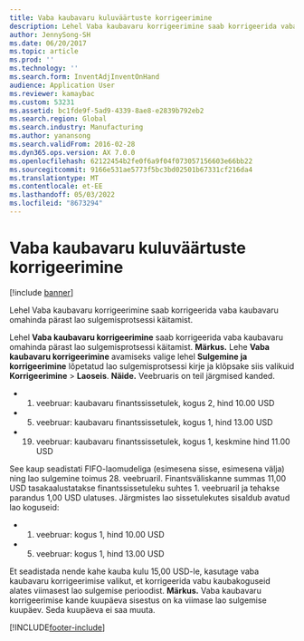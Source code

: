 ```yaml
---
title: Vaba kaubavaru kuluväärtuste korrigeerimine
description: Lehel Vaba kaubavaru korrigeerimine saab korrigeerida vaba kaubavaru omahinda pärast lao sulgemisprotsessi käitamist.
author: JennySong-SH
ms.date: 06/20/2017
ms.topic: article
ms.prod: ''
ms.technology: ''
ms.search.form: InventAdjInventOnHand
audience: Application User
ms.reviewer: kamaybac
ms.custom: 53231
ms.assetid: bc1fde9f-5ad9-4339-8ae8-e2839b792eb2
ms.search.region: Global
ms.search.industry: Manufacturing
ms.author: yanansong
ms.search.validFrom: 2016-02-28
ms.dyn365.ops.version: AX 7.0.0
ms.openlocfilehash: 62122454b2fe0f6a9f04f073057156603e66bb22
ms.sourcegitcommit: 9166e531ae5773f5bc3bd02501b67331cf216da4
ms.translationtype: MT
ms.contentlocale: et-EE
ms.lasthandoff: 05/03/2022
ms.locfileid: "8673294"
---
```

# <a name="adjust-on-hand-inventory-cost-values"></a>Vaba kaubavaru kuluväärtuste korrigeerimine

[!include [banner](../includes/banner.md)]

Lehel Vaba kaubavaru korrigeerimine saab korrigeerida vaba kaubavaru omahinda pärast lao sulgemisprotsessi käitamist.

Lehel **Vaba kaubavaru korrigeerimine** saab korrigeerida vaba kaubavaru omahinda pärast lao sulgemisprotsessi käitamist. **Märkus.** Lehe **Vaba kaubavaru korrigeerimine** avamiseks valige lehel **Sulgemine ja korrigeerimine** lõpetatud lao sulgemisprotsessi kirje ja klõpsake siis valikuid **Korrigeerimine** &gt; **Laoseis**. **Näide.** Veebruaris on teil järgmised kanded.

-   1. veebruar: kaubavaru finantssissetulek, kogus 2, hind 10.00 USD
-   5. veebruar: kaubavaru finantssissetulek, kogus 1, hind 13.00 USD
-   19. veebruar: kaubavaru finantssissetulek, kogus 1, keskmine hind 11.00 USD

See kaup seadistati FIFO-laomudeliga (esimesena sisse, esimesena välja) ning lao sulgemine toimus 28. veebruaril. Finantsväliskanne summas 11,00 USD tasakaalustatakse finantssissetuleku suhtes 1. veebruaril ja tehakse parandus 1,00 USD ulatuses. Järgmistes lao sissetulekutes sisaldub avatud lao koguseid:

-   1. veebruar: kogus 1, hind 10.00 USD
-   5. veebruar: kogus 1, hind 13.00 USD

Et seadistada nende kahe kauba kulu 15,00 USD-le, kasutage vaba kaubavaru korrigeerimise valikut, et korrigeerida vabu kaubakoguseid alates viimasest lao sulgemise perioodist. **Märkus.** Vaba kaubavaru korrigeerimise kande kuupäeva sisestus on ka viimase lao sulgemise kuupäev. Seda kuupäeva ei saa muuta.


[!INCLUDE[footer-include](../../includes/footer-banner.md)]
